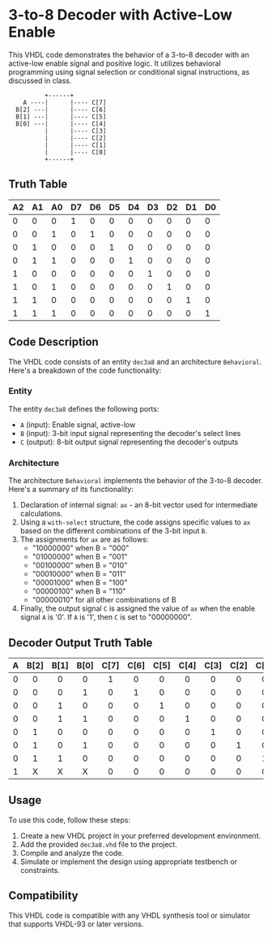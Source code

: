 # 3-to-8 Decoder with Active-Low Enable

This VHDL code demonstrates the behavior of a 3-to-8 decoder with an active-low enable signal and positive logic. It utilizes behavioral programming using signal selection or conditional signal instructions, as discussed in class.
                                 
              +------+            
        A ----|      |---- C[7]  
      B[2] ---|      |---- C[6]  
      B[1] ---|      |---- C[5]  
      B[0] ---|      |---- C[4]  
              |      |---- C[3]  
              |      |---- C[2]  
              |      |---- C[1]  
              |      |---- C[0]  
              +------+            
              
## Truth Table
| A2 | A1 | A0 | D7 | D6 | D5 | D4 | D3 | D2 | D1 | D0 |
|----|----|----|----|----|----|----|----|----|----|----|
| 0  | 0  | 0  | 1  | 0  | 0  | 0  | 0  | 0  | 0  | 0  |
| 0  | 0  | 1  | 0  | 1  | 0  | 0  | 0  | 0  | 0  | 0  |
| 0  | 1  | 0  | 0  | 0  | 1  | 0  | 0  | 0  | 0  | 0  |
| 0  | 1  | 1  | 0  | 0  | 0  | 1  | 0  | 0  | 0  | 0  |
| 1  | 0  | 0  | 0  | 0  | 0  | 0  | 1  | 0  | 0  | 0  |
| 1  | 0  | 1  | 0  | 0  | 0  | 0  | 0  | 1  | 0  | 0  |
| 1  | 1  | 0  | 0  | 0  | 0  | 0  | 0  | 0  | 1  | 0  |
| 1  | 1  | 1  | 0  | 0  | 0  | 0  | 0  | 0  | 0  | 1  |

## Code Description

The VHDL code consists of an entity `dec3a8` and an architecture `Behavioral`. Here's a breakdown of the code functionality:

### Entity

The entity `dec3a8` defines the following ports:

- `A` (input): Enable signal, active-low
- `B` (input): 3-bit input signal representing the decoder's select lines
- `C` (output): 8-bit output signal representing the decoder's outputs

### Architecture

The architecture `Behavioral` implements the behavior of the 3-to-8 decoder. Here's a summary of its functionality:

1. Declaration of internal signal: `ax` - an 8-bit vector used for intermediate calculations.
2. Using a `with-select` structure, the code assigns specific values to `ax` based on the different combinations of the 3-bit input `B`.
3. The assignments for `ax` are as follows:
   - "10000000" when B = "000"
   - "01000000" when B = "001"
   - "00100000" when B = "010"
   - "00010000" when B = "011"
   - "00001000" when B = "100"
   - "00000100" when B = "110"
   - "00000010" for all other combinations of B
4. Finally, the output signal `C` is assigned the value of `ax` when the enable signal `A` is '0'. If `A` is '1', then `C` is set to "00000000".

## Decoder Output Truth Table
|  A  |  B[2]  |  B[1]  |  B[0]  |  C[7]  |  C[6]  |  C[5]  |  C[4]  |  C[3]  |  C[2]  |  C[1]  |  C[0]  |
|:---:|:------:|:------:|:------:|:------:|:------:|:------:|:------:|:------:|:------:|:------:|:------:|
|  0  |   0    |   0    |   0    |   1    |   0    |   0    |   0    |   0    |   0    |   0    |   0    |
|  0  |   0    |   0    |   1    |   0    |   1    |   0    |   0    |   0    |   0    |   0    |   0    |
|  0  |   0    |   1    |   0    |   0    |   0    |   1    |   0    |   0    |   0    |   0    |   0    |
|  0  |   0    |   1    |   1    |   0    |   0    |   0    |    1   |   0    |   0    |   0    |   0    |
|  0  |   1    |   0    |   0    |   0    |   0    |   0    |   0    |   1    |   0    |   0    |   0    |
|  0  |   1    |   0    |   1    |   0    |   0    |   0    |   0    |   0    |   1    |   0    |   0    |
|  0  |   1    |   1    |   0    |   0    |   0    |   0    |   0    |   0    |   0    |   1    |   0    |
|  1  |   X    |   X    |   X    |   0    |   0    |   0    |   0    |   0    |   0    |   0    |   0    |

## Usage

To use this code, follow these steps:

1. Create a new VHDL project in your preferred development environment.
2. Add the provided `dec3a8.vhd` file to the project.
3. Compile and analyze the code.
4. Simulate or implement the design using appropriate testbench or constraints.

## Compatibility

This VHDL code is compatible with any VHDL synthesis tool or simulator that supports VHDL-93 or later versions.
